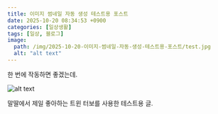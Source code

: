 ```yaml
---
title: 이미지 썸네일 자동 생성 테스트용 포스트
date: 2025-10-20 08:34:53 +0900
categories: [일상생활]
tags: [일상, 블로그]
image:
  path: /img/2025-10-20-이미지-썸네일-자동-생성-테스트용-포스트/test.jpg
  alt: "alt text"
---
```


한 번에 작동하면 좋겠는데.

![alt text](/img/2025-10-20-이미지-썸네일-자동-생성-테스트용-포스트/test.jpg)

말딸에서 제일 좋아하는 트윈 터보를 사용한 테스트용 글.
